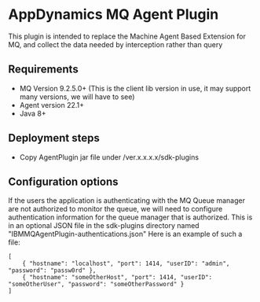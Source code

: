 # AppDynamics MQ Agent Plugin

This plugin is intended to replace the Machine Agent Based Extension for MQ, and collect the data needed by interception rather than query

## Requirements
- MQ Version 9.2.5.0+ (This is the client lib version in use, it may support many versions, we will have to see)
- Agent version 22.1+
- Java 8+


## Deployment steps
- Copy AgentPlugin jar file under <agent-install-dir>/ver.x.x.x.x/sdk-plugins

## Configuration options

If the users the application is authenticating with the MQ Queue manager are not authorized to monitor the queue, we will need to configure authentication information for the queue manager that is authorized. This is in an optional JSON file in the sdk-plugins directory named "IBMMQAgentPlugin-authentications.json"
Here is an example of such a file:

    [
        { "hostname": "localhost", "port": 1414, "userID": "admin", "password": "passw0rd" },
        { "hostname": "someOtherHost", "port": 1414, "userID": "someOtherUser", "password": "someOtherPassword" }
    ]